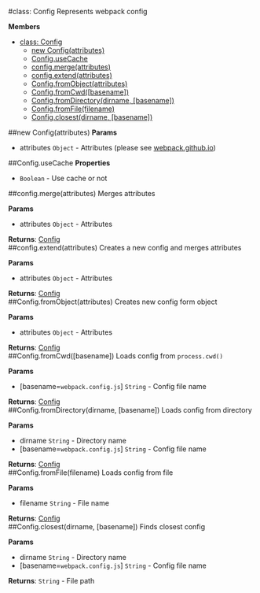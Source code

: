 <a name="Config"></a>
#class: Config
Represents webpack config

**Members**

* [class: Config](#Config)
  * [new Config(attributes)](#new_Config)
  * [Config.useCache](#Config.useCache)
  * [config.merge(attributes)](#Config#merge)
  * [config.extend(attributes)](#Config#extend)
  * [Config.fromObject(attributes)](#Config.fromObject)
  * [Config.fromCwd([basename])](#Config.fromCwd)
  * [Config.fromDirectory(dirname, [basename])](#Config.fromDirectory)
  * [Config.fromFile(filename)](#Config.fromFile)
  * [Config.closest(dirname, [basename])](#Config.closest)

<a name="new_Config"></a>
##new Config(attributes)
**Params**

- attributes `Object` - Attributes (please see [webpack.github.io](http://webpack.github.io/docs/configuration.html))  

<a name="Config.useCache"></a>
##Config.useCache
**Properties**

-  `Boolean` - Use cache or not  

<a name="Config#merge"></a>
##config.merge(attributes)
Merges attributes

**Params**

- attributes `Object` - Attributes  

**Returns**: [Config](#Config)  
<a name="Config#extend"></a>
##config.extend(attributes)
Creates a new config and merges attributes

**Params**

- attributes `Object` - Attributes  

**Returns**: [Config](#Config)  
<a name="Config.fromObject"></a>
##Config.fromObject(attributes)
Creates new config form object

**Params**

- attributes `Object` - Attributes  

**Returns**: [Config](#Config)  
<a name="Config.fromCwd"></a>
##Config.fromCwd([basename])
Loads config from `process.cwd()`

**Params**

- \[basename=`webpack.config.js`\] `String` - Config file name  

**Returns**: [Config](#Config)  
<a name="Config.fromDirectory"></a>
##Config.fromDirectory(dirname, [basename])
Loads config from directory

**Params**

- dirname `String` - Directory name  
- \[basename=`webpack.config.js`\] `String` - Config file name  

**Returns**: [Config](#Config)  
<a name="Config.fromFile"></a>
##Config.fromFile(filename)
Loads config from file

**Params**

- filename `String` - File name  

**Returns**: [Config](#Config)  
<a name="Config.closest"></a>
##Config.closest(dirname, [basename])
Finds closest config

**Params**

- dirname `String` - Directory name  
- \[basename=`webpack.config.js`\] `String` - Config file name  

**Returns**: `String` - File path  
